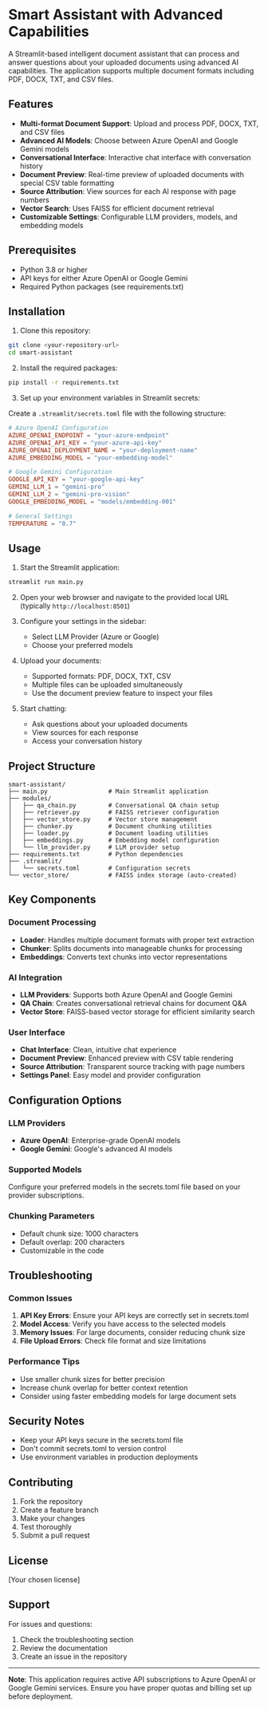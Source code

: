 # Smart Assistant with Advanced Capabilities

A Streamlit-based intelligent document assistant that can process and answer questions about your uploaded documents using advanced AI capabilities. The application supports multiple document formats including PDF, DOCX, TXT, and CSV files.

## Features

- **Multi-format Document Support**: Upload and process PDF, DOCX, TXT, and CSV files
- **Advanced AI Models**: Choose between Azure OpenAI and Google Gemini models
- **Conversational Interface**: Interactive chat interface with conversation history
- **Document Preview**: Real-time preview of uploaded documents with special CSV table formatting
- **Source Attribution**: View sources for each AI response with page numbers
- **Vector Search**: Uses FAISS for efficient document retrieval
- **Customizable Settings**: Configurable LLM providers, models, and embedding models

## Prerequisites

- Python 3.8 or higher
- API keys for either Azure OpenAI or Google Gemini
- Required Python packages (see requirements.txt)

## Installation

1. Clone this repository:
```bash
git clone <your-repository-url>
cd smart-assistant
```

2. Install the required packages:
```bash
pip install -r requirements.txt
```

3. Set up your environment variables in Streamlit secrets:

Create a `.streamlit/secrets.toml` file with the following structure:

```toml
# Azure OpenAI Configuration
AZURE_OPENAI_ENDPOINT = "your-azure-endpoint"
AZURE_OPENAI_API_KEY = "your-azure-api-key"
AZURE_OPENAI_DEPLOYMENT_NAME = "your-deployment-name"
AZURE_EMBEDDING_MODEL = "your-embedding-model"

# Google Gemini Configuration
GOOGLE_API_KEY = "your-google-api-key"
GEMINI_LLM_1 = "gemini-pro"
GEMINI_LLM_2 = "gemini-pro-vision"
GOOGLE_EMBEDDING_MODEL = "models/embedding-001"

# General Settings
TEMPERATURE = "0.7"
```

## Usage

1. Start the Streamlit application:
```bash
streamlit run main.py
```

2. Open your web browser and navigate to the provided local URL (typically `http://localhost:8501`)

3. Configure your settings in the sidebar:
   - Select LLM Provider (Azure or Google)
   - Choose your preferred models

4. Upload your documents:
   - Supported formats: PDF, DOCX, TXT, CSV
   - Multiple files can be uploaded simultaneously
   - Use the document preview feature to inspect your files

5. Start chatting:
   - Ask questions about your uploaded documents
   - View sources for each response
   - Access your conversation history

## Project Structure

```
smart-assistant/
├── main.py                 # Main Streamlit application
├── modules/
│   ├── qa_chain.py         # Conversational QA chain setup
│   ├── retriever.py        # FAISS retriever configuration
│   ├── vector_store.py     # Vector store management
│   ├── chunker.py          # Document chunking utilities
│   ├── loader.py           # Document loading utilities
│   ├── embeddings.py       # Embedding model configuration
│   └── llm_provider.py     # LLM provider setup
├── requirements.txt        # Python dependencies
├── .streamlit/
│   └── secrets.toml        # Configuration secrets
└── vector_store/           # FAISS index storage (auto-created)
```

## Key Components

### Document Processing
- **Loader**: Handles multiple document formats with proper text extraction
- **Chunker**: Splits documents into manageable chunks for processing
- **Embeddings**: Converts text chunks into vector representations

### AI Integration
- **LLM Providers**: Supports both Azure OpenAI and Google Gemini
- **QA Chain**: Creates conversational retrieval chains for document Q&A
- **Vector Store**: FAISS-based vector storage for efficient similarity search

### User Interface
- **Chat Interface**: Clean, intuitive chat experience
- **Document Preview**: Enhanced preview with CSV table rendering
- **Source Attribution**: Transparent source tracking with page numbers
- **Settings Panel**: Easy model and provider configuration

## Configuration Options

### LLM Providers
- **Azure OpenAI**: Enterprise-grade OpenAI models
- **Google Gemini**: Google's advanced AI models

### Supported Models
Configure your preferred models in the secrets.toml file based on your provider subscriptions.

### Chunking Parameters
- Default chunk size: 1000 characters
- Default overlap: 200 characters
- Customizable in the code

## Troubleshooting

### Common Issues

1. **API Key Errors**: Ensure your API keys are correctly set in secrets.toml
2. **Model Access**: Verify you have access to the selected models
3. **Memory Issues**: For large documents, consider reducing chunk size
4. **File Upload Errors**: Check file format and size limitations

### Performance Tips

- Use smaller chunk sizes for better precision
- Increase chunk overlap for better context retention
- Consider using faster embedding models for large document sets

## Security Notes

- Keep your API keys secure in the secrets.toml file
- Don't commit secrets.toml to version control
- Use environment variables in production deployments

## Contributing

1. Fork the repository
2. Create a feature branch
3. Make your changes
4. Test thoroughly
5. Submit a pull request

## License

[Your chosen license]

## Support

For issues and questions:
1. Check the troubleshooting section
2. Review the documentation
3. Create an issue in the repository

---

**Note**: This application requires active API subscriptions to Azure OpenAI or Google Gemini services. Ensure you have proper quotas and billing set up before deployment.